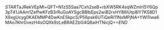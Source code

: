 $START$aJRekVEpMl+QFT+N1zS5Saa7Cxh2seB+rbXW5RK4sqWZmIrl5Y6Qp3pT41JAAm1ZeffwKFzB3rRuGoAYSgcBBlbEps2wiB2rxHY86lUtp8lY7KS8D1X8xgUcyg0KAEMMP4DwKnESkpcS/P56psk6UTiQeRi11NxMPjNA+YWI1iwa6MAo7AhrGvezH4sOQXk9zLeBRAEZbG4Q6aiHTNicjQ==$END$